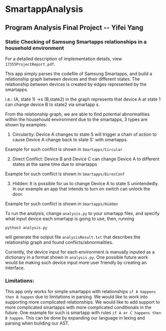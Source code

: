 # SmartappAnalysis

## Program Analysis Final Project -- Yifei Yang

### Static Checking of Samsung Smartapps relationships in a household environment

For a detailed description of implementation details, view `17355ProjectReport.pdf`.

This app simply parses the codefile of Samsung Smartapps, and build a relationship
graph between devices and their different states. The relationship between devices
is created by edges represented by the smartapps. 

i.e.: (A, state 1) ->s (B,state2) in the graph represents that device A at state 1
can change device B to state2 via smartapp s. 

From the relationship graph, we are able to find potential abnormalities within the
househould environment due to the smartapps, 3 types are shown by examples:

1. Circularity: Device A changes to state S will trigger a chain of action to cause 
Device A change back to state S' with smartapps.

Example for such conflict is shown in `Smartapps/Circular`

2. Direct Conflict: Device B and Device C can change Device A to different states at
the same time due to smartapps


Example for such conflict is shown in `Smartapps/DirecConf`

3. Hidden: It is possible for us to change Device A to state S unintendedly. In our
example an app that intends to turn on switch can unlock the door.


Example for such conflict is shown in `Smartapps/Hidden`

To run the analysis, change `analysis.py` to your smartapp files, and specify
what input device each smartapp is going to use, then, running

```python3 analysis.py``` 

will generate the output file `analysisResult.txt` that describes the relationship graph and found conflicts/abnormalities.

Currently, the device input for each environment is manually inputed as a dictionary in 
a format shown in `analysis.py`. One possible future work would be making such device
input more user friendly by creating an interface.

### Limitations:
This app only works for simple smartapps with relationships `if A happens then B happen` due to limitations
in parsing. We would like to work into supporting more complicated relationships. We would like 
to add support to more complicated smartapps with more complicated conditionals in the future. One
example for such is smartapp with rules `if A or C happens then B happen`. This can be done by expanding
our language in lexing and parsing when building our AST.
